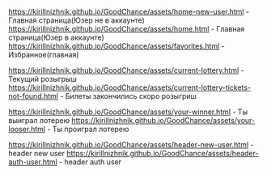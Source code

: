 https://kirillnizhnik.github.io/GoodChance/assets/home-new-user.html - Главная страница(Юзер не в аккаунте)
https://kirillnizhnik.github.io/GoodChance/assets/home.html - Главная страница(Юзер в аккаунте)
https://kirillnizhnik.github.io/GoodChance/assets/favorites.html - Избранное(главная)

https://kirillnizhnik.github.io/GoodChance/assets/current-lottery.html - Текущий розыгрыш
https://kirillnizhnik.github.io/GoodChance/assets/current-lottery-tickets-not-found.html - Билеты закончились скоро розыгриш


https://kirillnizhnik.github.io/GoodChance/assets/your-winner.html - Ты выиграл лотерею
https://kirillnizhnik.github.io/GoodChance/assets/your-looser.html - Ты проиграл лотерею


https://kirillnizhnik.github.io/GoodChance/assets/header-new-user.html - header new user
https://kirillnizhnik.github.io/GoodChance/assets/header-auth-user.html - header auth user


